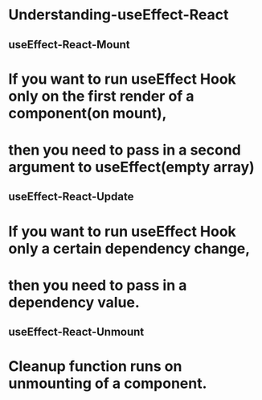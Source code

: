 # Understanding-useEffect-React

## useEffect-React-Mount
# If you want to run useEffect Hook only on the first render of a component(on mount), 
# then you need to pass in a second argument to useEffect(empty array) 

## useEffect-React-Update
# If you want to run useEffect Hook only a certain dependency change, 
# then you need to pass in a dependency value. 

## useEffect-React-Unmount
# Cleanup function runs on unmounting of a component. 
 
